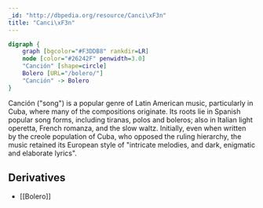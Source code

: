 ```yaml
---
_id: "http://dbpedia.org/resource/Canci\xF3n"
title: "Canci\xF3n"
---
```


```dot
digraph {
	graph [bgcolor="#F3DDB8" rankdir=LR]
	node [color="#26242F" penwidth=3.0]
	"Canción" [shape=circle]
	Bolero [URL="/bolero/"]
	"Canción" -> Bolero
}
```

Canción ("song") is a popular genre of Latin American music, particularly in Cuba, where many of the compositions originate. Its roots lie in Spanish popular song forms, including tiranas, polos and boleros; also in Italian light operetta, French romanza, and the slow waltz. Initially, even when written by the creole population of Cuba, who opposed the ruling hierarchy, the music retained its European style of "intricate melodies, and dark, enigmatic and elaborate lyrics".

## Derivatives

- [[Bolero]]
